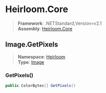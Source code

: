# Heirloom.Core

> **Framework**: .NETStandard,Version=v2.1  
> **Assembly**: [Heirloom.Core][0]  

## Image.GetPixels

> **Namespace**: [Heirloom][0]  
> **Type**: [Image][1]  

### GetPixels()

```cs
public ColorBytes[] GetPixels()
```

[0]: ../../../Heirloom.Core.md
[1]: ../Image.md

